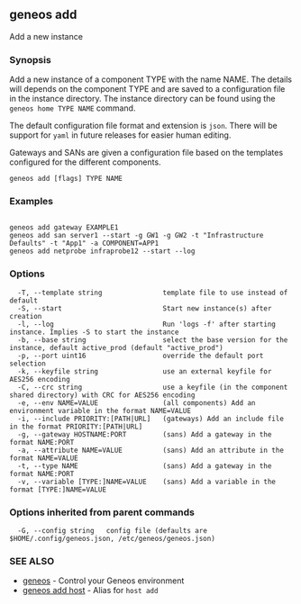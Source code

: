 ## geneos add

Add a new instance

### Synopsis


Add a new instance of a component TYPE with the name NAME. The
details will depends on the component TYPE and are saved to a
configuration file in the instance directory. The instance directory
can be found using the `geneos home TYPE NAME` command.

The default configuration file format and extension is `json`. There will
be support for `yaml` in future releases for easier human editing.
	
Gateways and SANs are given a configuration file based on the templates
configured for the different components.


```
geneos add [flags] TYPE NAME
```

### Examples

```

geneos add gateway EXAMPLE1
geneos add san server1 --start -g GW1 -g GW2 -t "Infrastructure Defaults" -t "App1" -a COMPONENT=APP1
geneos add netprobe infraprobe12 --start --log

```

### Options

```
  -T, --template string               template file to use instead of default
  -S, --start                         Start new instance(s) after creation
  -l, --log                           Run 'logs -f' after starting instance. Implies -S to start the instance
  -b, --base string                   select the base version for the instance, default active_prod (default "active_prod")
  -p, --port uint16                   override the default port selection
  -k, --keyfile string                use an external keyfile for AES256 encoding
  -C, --crc string                    use a keyfile (in the component shared directory) with CRC for AES256 encoding
  -e, --env NAME=VALUE                (all components) Add an environment variable in the format NAME=VALUE
  -i, --include PRIORITY:[PATH|URL]   (gateways) Add an include file in the format PRIORITY:[PATH|URL]
  -g, --gateway HOSTNAME:PORT         (sans) Add a gateway in the format NAME:PORT
  -a, --attribute NAME=VALUE          (sans) Add an attribute in the format NAME=VALUE
  -t, --type NAME                     (sans) Add a gateway in the format NAME:PORT
  -v, --variable [TYPE:]NAME=VALUE    (sans) Add a variable in the format [TYPE:]NAME=VALUE
```

### Options inherited from parent commands

```
  -G, --config string   config file (defaults are $HOME/.config/geneos.json, /etc/geneos/geneos.json)
```

### SEE ALSO

* [geneos](geneos.md)	 - Control your Geneos environment
* [geneos add host](geneos_add_host.md)	 - Alias for `host add`

